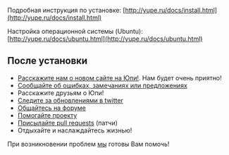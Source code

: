 Подробная инструкция по установке:
[http://yupe.ru/docs/install.html](http://yupe.ru/docs/install.html)

Настройка операционной системы (Ubuntu):
[http://yupe.ru/docs/ubuntu.html](http://yupe.ru/docs/ubuntu.html)

После установки
---------------

- [Расскажите нам о новом сайте на Юпи!](http://yupe.ru/contacts). Нам будет очень приятно!
- [Сообщайте об ошибках, замечаниях или предложениях](https://github.com/yupe/yupe/issues)
- Расскажите друзьям о Юпи!
- [Следите за обновлениями в twitter](https://twitter.com/YupeCms)
- [Общайтесь на форуме](http://yupe.ru/talk/)
- [Помогайте проекту](http://yupe.ru/docs/yupe/assistance.project.html)
- [Присылайте pull requests](https://github.com/yupe/yupe/pulls) (патчи)
- Отдыхайте и наслаждайтесь жизнью!

При возникновении проблем [мы](http://amylabs.ru/contact) готовы Вам помочь!